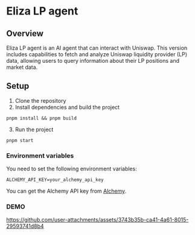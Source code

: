# Eliza LP agent

## Overview

Eliza LP agent is an AI agent that can interact with Uniswap. This version includes capabilities to fetch and analyze Uniswap liquidity provider (LP) data, allowing users to query information about their LP positions and market data.

## Setup

1. Clone the repository
2. Install dependencies and build the project

```
pnpm install && pnpm build
```

3. Run the project

```
pnpm start
```

### Environment variables

You need to set the following environment variables:

```
ALCHEMY_API_KEY=your_alchemy_api_key
```

You can get the Alchemy API key from [Alchemy](https://www.alchemy.com/).

### DEMO 

https://github.com/user-attachments/assets/3743b35b-ca41-4a61-8015-29593741d8b4


